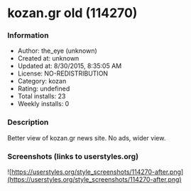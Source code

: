 # kozan.gr old (114270)

### Information
- Author: the_eye (unknown)
- Created at: unknown
- Updated at: 8/30/2015, 8:35:05 AM
- License: NO-REDISTRIBUTION
- Category: kozan
- Rating: undefined
- Total installs: 23
- Weekly installs: 0


### Description
Better view of kozan.gr news site. No ads, wider view.


### Screenshots (links to userstyles.org)
![https://userstyles.org/style_screenshots/114270-after.png](https://userstyles.org/style_screenshots/114270-after.png)


